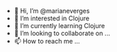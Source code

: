 - 👋 Hi, I’m @marianeverges
- 👀 I’m interested in Clojure
- 🌱 I’m currently learning Clojure
- 💞️ I’m looking to collaborate on ...
- 📫 How to reach me ...

<!---
marianeverges/marianeverges is a ✨ special ✨ repository because its `README.md` (this file) appears on your GitHub profile.
You can click the Preview link to take a look at your changes.
--->

